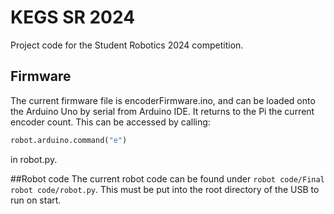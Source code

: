 # KEGS SR 2024

Project code for the Student Robotics 2024 competition.

## Firmware

The current firmware file is encoderFirmware.ino, and can be loaded onto the Arduino Uno by serial from Arduino IDE. It returns to the Pi the current encoder count. This can be accessed by calling:

```py
robot.arduino.command("e")
```

in robot.py.

##Robot code
The current robot code can be found under `robot code/Final robot code/robot.py`. This must be put into the root directory of the USB to run on start.

